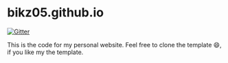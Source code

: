 # bikz05.github.io

[![Gitter](https://badges.gitter.im/Join%20Chat.svg)](https://gitter.im/bikz05/bikz05.github.io?utm_source=badge&utm_medium=badge&utm_campaign=pr-badge&utm_content=badge)

This is the code for my personal website.
Feel free to clone the template :smile:, if you like my the template.
